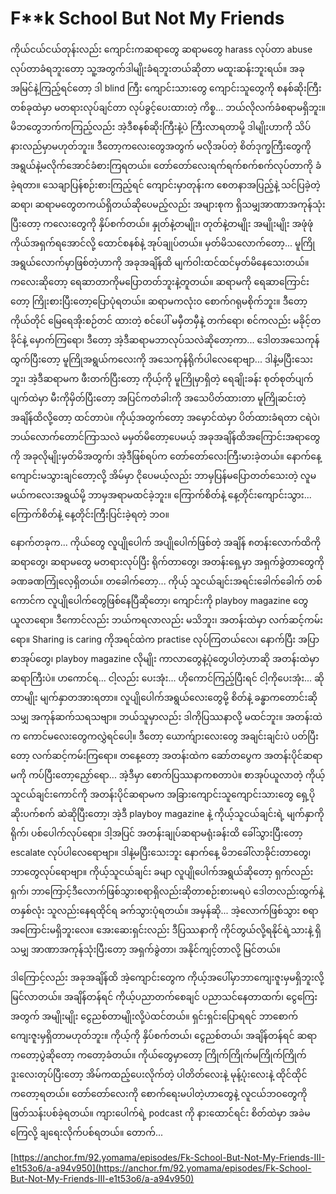 # F\*\*k School But Not My Friends

ကိုယ်ငယ်ငယ်တုန်းလည်း ကျောင်းကဆရာတွေ ဆရာမတွေ harass လုပ်တာ abuse လုပ်တာခံရဘူးတော့ သူ့အတွက်ဒါမျိုးခံရဘူးတယ်ဆိုတာ မထူးဆန်းဘူးရယ်။ အခုအမြင်နဲ့ကြည့်ရင်တော့ ဒါ blind ကြီး ကျောင်းသားတွေ ကျောင်းသူတွေကို စနစ်ဆိုးကြီးတစ်ခုထဲမှာ မတရားလုပ်ချင်တာ လုပ်ခွင့်ပေးထားတဲ့ ကိစ္စ... ဘယ်လိုလက်ခံစရာမရှိဘူး။ မိဘတွေဘက်ကကြည့်လည်း အဲ့ဒီစနစ်ဆိုးကြီးနဲ့ပဲ ကြီးလာရတာမို့ ဒါမျိုးဟာကို သိပ်နားလည်မှာမဟုတ်ဘူး။ ဒီတော့ကလေးတွေအတွက် မလိုအပ်တဲ့ စိတ်ဒုက္ခကြီးတွေကို အရွယ်နဲ့မလိုက်အောင်ခံစားကြရတယ်။ တော်တော်လေးရက်ရက်စက်စက်လုပ်တာကို ခံခဲ့ရတာ။ သေချာပြန်စဉ်းစားကြည့်ရင် ကျောင်းမှာတုန်းက စေတနာအပြည့်နဲ့ သင်ပြခဲ့တဲ့ ဆရာ၊ ဆရာမတွေတကယ်ရှိတယ်ဆိုပေမည့်လည်း အများစုက ရှိသမျှအာဏာအကုန်သုံးပြီးတော့ ကလေးတွေကို နှိပ်စက်တယ်။ နှုတ်နဲ့တမျိုး၊ တုတ်နဲ့တမျိုး အမျိုးမျိုး အဖုံဖုံကိုယ်အရှက်ရအောင်လို့ ထောင်စနစ်နဲ့ အုပ်ချုပ်တယ်။ မှတ်မိသလောက်တော့... မူကြိုအရွယ်လောက်မှာဖြစ်တဲ့ဟာကို အခုအချိန်ထိ မျက်ဝါးထင်ထင်မှတ်မိနေသေးတယ်။ ကလေးဆိုတော့ ရေဆာတာကိုမပြောတတ်ဘူးနဲ့တူတယ်။ ဆရာမကို ရေဆာကြောင်းတော့ ကြိုးစားပြီးတော့ပြောပုံရတယ်။ ဆရာမကလုံးဝ စောက်ဂရုမစိုက်ဘူး။ ဒီတော့ ကိုယ်တိုင် မြေရေအိုးစဉ်တင် ထားတဲ့ စင်ပေါ် မမှီတမှီနဲ့ တက်ရော၊ စင်ကလည်း မခိုင့်တခိုင်နဲ့ မှောက်ကြရော၊ ဒီတော့ အဲ့ဒီဆရာမဘာလုပ်သလဲဆိုတော့ကာ... ဒေါတအသေကုန်ထွက်ပြီးတော့ မူကြိုအရွယ်ကလေးကို အသေကုန်ရိုက်ပါလေရောဗျာ... ဒါနဲ့မပြီးသေးဘူး၊ အဲ့ဒီဆရာမက ဖီးတက်ပြီးတော့ ကိုယ့်ကို မူကြိုမှာရှိတဲ့ ရေချိုးခန်း စုတ်စုတ်ပျက်ပျက်ထဲမှာ မီးကိုမှိတ်ပြီးတော့ အပြင်ကတံခါးကို အသေပိတ်ထားတာ မူကြိုဆင်းတဲ့ အချိန်ထိလို့တော့ ထင်တာပဲ။ ကိုယ့်အတွက်တော့ အမှောင်ထဲမှာ ပိတ်ထားခံရတာ ငရဲပဲ၊ ဘယ်လောက်တောင်ကြာသလဲ မမှတ်မိတော့ပေမယ့် အခုအချိန်ထိအကြောင်းအရာတွေကို အခုလိုမျိုးမှတ်မိအတွက်၊ အဲ့ဒီဖြစ်ရပ်က တော်တော်လေးကြီးမားခဲ့တယ်။ နောက်နေ့ ကျောင်းမသွားချင်တော့လို့ အိမ်မှာ ငိုပေမယ့်လည်း ဘာမှပြန်မပြောတတ်သေးတဲ့ လူမမယ်ကလေးအရွယ်မို့ ဘာမှအရာမထင်ခဲ့ဘူး။ ကြောက်စိတ်နဲ့ နေ့တိုင်းကျောင်းသွား... ကြောက်စိတ်နဲ့ နေ့တိုင်းကြီးပြင်းခဲ့ရတဲ့ ဘဝ။&#x20;

နောက်တခုက... ကိုယ်တွေ လူပျိုပေါက် အပျိုပေါက်ဖြစ်တဲ့ အချိန် ၈တန်းလောက်ထိကို ဆရာတွေ၊ ဆရာမတွေ မတရားလုပ်ပြီး ရိုက်တာတွေ၊ အတန်းရှေ့မှာ အရှက်ခွဲတာတွေကို ခဏခဏကြုံလေ့ရှိတယ်။ တခေါက်တော့... ကိုယ့် သူငယ်ချင်းအရင်းခေါက်ခေါက် တစ်ကောင်က လူပျိုပေါက်တွေဖြစ်နေပြီဆိုတော့၊ ကျောင်းကို playboy magazine တွေယူလာရော။ ဒီကောင်လည်း ဘယ်ကရလာလည်း မသိဘူး၊ အတန်းထဲမှာ လက်ဆင့်ကမ်းရော။ Sharing is caring ကိုအရင်ထဲက practise လုပ်ကြတယ်လေ၊ နောက်ပြီး အပြာစာအုပ်တွေ၊ playboy magazine လိုမျိုး ကာလာတွေနဲ့ပုံတွေပါတဲ့ဟာဆို အတန်းထဲမှာ ဆရာကြီးပဲ။ ဟကောင်ရ... ငါ့လည်း ပေးအုံး... ဟိုကောင်ကြည့်ပြီးရင် ငါ့ကိုပေးအုံး... ဆိုတာမျိုး မျက်နှာတအားရတာ။ လူပျိုပေါက်အရွယ်လေးတွေမို့ စိတ်နဲ့ ခန္ဓာကတောင်းဆိုသမျှ အကုန်ဆက်သရသဗျာ။ ဘယ်သူမှာလည်း ဒါကိုပြဿနာလို့ မထင်ဘူး။ အတန်းထဲက ကောင်မလေးတွေကလွှဲရင်ပေါ့။ ဒီတော့ ယောက်ျားလေးတွေ အချင်းချင်းပဲ ပတ်ပြီးတော့ လက်ဆင့်ကမ်းကြရော။ တနေ့တော့ အတန်းထဲက ဆော်တပွေက အတန်းပိုင်ဆရာမကို ကပ်ပြီးတော့ညှော်ရော... အဲ့ဒီမှာ စောက်ပြဿနာကစတာပဲ။ စာအုပ်ယူလာတဲ့ ကိုယ့်သူငယ်ချင်းကောင်ကို အတန်းပိုင်ဆရာမက အခြားကျောင်းသူကျောင်းသားတွေ ရှေ့ပိုဆိုးပက်စက် ဆဲဆိုပြီးတော့၊ အဲ့ဒီ playboy magazine နဲ့ ကိုယ့်သူငယ်ချင်းရဲ့ မျက်နှာကို ရိုက်၊ ပစ်ပေါက်လုပ်ရော။ ဒါ့အပြင် အတန်းချုပ်ဆရာမရုံးခန်းထိ ခေါ်သွားပြီးတော့ escalate လုပ်ပါလေရောဗျာ။ ဒါနဲ့မပြီးသေးဘူး နောက်နေ့ မိဘခေါ်လာခိုင်းတာတွေ၊ ဘာတွေလုပ်ရောဗျာ။ ကိုယ့်သူငယ်ချင်း ခမျာ လူပျိုပေါက်အရွယ်ဆိုတော့ ရှက်လည်းရှက်၊ ဘာကြောင့်ဒီလောက်ဖြစ်သွားစရာရှိလည်းဆိုတာစဉ်းစားမရပဲ ဒေါတလည်းထွက်နဲ့ တနှစ်လုံး သူလည်းနေရထိုင်ရ ခက်သွားပုံရတယ်။ အမှန်ဆို... အဲ့လောက်ဖြစ်သွား စရာအကြောင်းမရှိဘူးလေ။ အေးဆေးရှင်းလည်း ဒီပြဿနာကို ကိုင်တွယ်လို့ရနိုင်ရဲ့သားနဲ့ ရှိသမျှ အာဏာအကုန်သုံးပြီးတော့ အရှက်ခွဲတာ၊ အနိုင်ကျင့်တာလို့ မြင်တယ်။&#x20;

ဒါကြောင့်လည်း အခုအချိန်ထိ အဲ့ကျောင်းတွေက ကိုယ့်အပေါ်မှာဘာကျေးဇူးမှမရှိဘူးလို့ မြင်လာတယ်။ အချိန်တန်ရင် ကိုယ့်ပညာတက်စေချင် ပညာသင်နေတာထက်၊ ငွေကြေးအတွက် အမျိုးမျိုး ငွေညစ်တာမျိုးလို့ပဲထင်တယ်။ ရှင်းရှင်းပြောရရင် ဘာစောက်ကျေးဇူးမှရှိတာမဟုတ်ဘူး။ ကိုယ့်ကို နှိပ်စက်တယ်၊ ငွေညစ်တယ်၊ အချိန်တန်ရင် ဆရာကတော့ပွဲဆိုတော့ ကတော့ခံတယ်။ ကိုယ်တွေမှာတော့ ကြိုက်ကြိုက်မကြိုက်ကြိုက် ဒူးလေးတုပ်ပြီးတော့ အိမ်ကထည့်ပေးလိုက်တဲ့ ပါတိတ်လေးနဲ့ မုန့်ပုံးလေးနဲ့ ထိုင်ထိုင်ကတော့ရတယ်။ တော်တော်လေးကို စောက်ရေးမပါတဲ့ဟာတွေနဲ့ လူငယ်ဘဝတွေကို ဖြတ်သန်းပစ်ခဲ့ရတယ်။ ကျားပေါက်ရဲ့ podcast ကို နားထောင်ရင်း စိတ်ထဲမှာ အခဲမကြေလို့ ချရေးလိုက်ပစ်ရတယ်။ တောက်...

[https://anchor.fm/92.yomama/episodes/Fk-School-But-Not-My-Friends-III-e1t53o6/a-a94v950](https://anchor.fm/92.yomama/episodes/Fk-School-But-Not-My-Friends-III-e1t53o6/a-a94v950)
